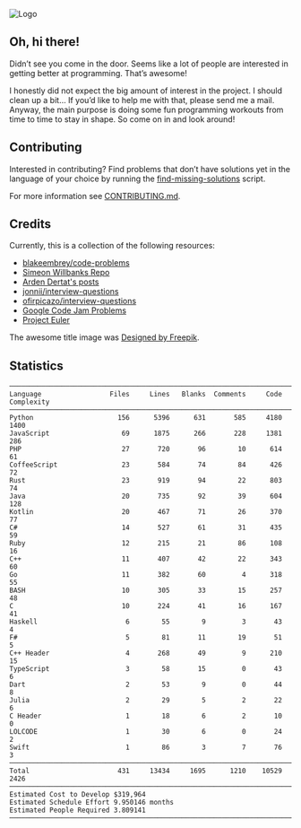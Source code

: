 ![Logo](assets/workplace.png)

## Oh, hi there!

Didn’t see you come in the door. Seems like a lot of people are interested in
getting better at programming. That’s awesome!

I honestly did not expect the big amount of interest in the project. I should
clean up a bit… If you’d like to help me with that, please send me a mail.
Anyway, the main purpose is doing some fun programming workouts from time to
time to stay in shape. So come on in and look around!

## Contributing

Interested in contributing? Find problems that don’t have solutions yet in the
language of your choice by running the
[find-missing-solutions](find-missing-solutions) script.

For more information see [CONTRIBUTING.md](CONTRIBUTING.md).

## Credits

Currently, this is a collection of the following resources:

  * [blakeembrey/code-problems](https://github.com/blakeembrey/code-problems)
  * [Simeon Willbanks Repo](https://github.com/simeonwillbanks/google-interview-questions/tree/master/questions)
  * [Arden Dertat's posts](http://www.ardendertat.com/2012/01/09/programming-interview-questions/)
  * [jonnii/interview-questions](https://github.com/jonnii/interview-questions)
  * [ofirpicazo/interview-questions](https://github.com/ofirpicazo/interview-questions/tree/master/python)
  * [Google Code Jam Problems](https://codingcompetitions.withgoogle.com/codejam)
  * [Project Euler](https://projecteuler.net/)

The awesome title image was [Designed by Freepik](http://www.freepik.com).

## Statistics

<!--
brew install scc
scc -i bash,c,coffee,cpp,cs,dart,fsx,go,h,hpp,hs,java,jl,js,kt,kts,lol,php,py,pyc,rb,rs,swift,ts problems/
-->

```
───────────────────────────────────────────────────────────────────────────────
Language                 Files     Lines   Blanks  Comments     Code Complexity
───────────────────────────────────────────────────────────────────────────────
Python                     156      5396      631       585     4180       1400
JavaScript                  69      1875      266       228     1381        286
PHP                         27       720       96        10      614         61
CoffeeScript                23       584       74        84      426         72
Rust                        23       919       94        22      803         74
Java                        20       735       92        39      604        128
Kotlin                      20       467       71        26      370         77
C#                          14       527       61        31      435         59
Ruby                        12       215       21        86      108         16
C++                         11       407       42        22      343         60
Go                          11       382       60         4      318         55
BASH                        10       305       33        15      257         48
C                           10       224       41        16      167         41
Haskell                      6        55        9         3       43          4
F#                           5        81       11        19       51          5
C++ Header                   4       268       49         9      210         15
TypeScript                   3        58       15         0       43          6
Dart                         2        53        9         0       44          8
Julia                        2        29        5         2       22          6
C Header                     1        18        6         2       10          0
LOLCODE                      1        30        6         0       24          2
Swift                        1        86        3         7       76          3
───────────────────────────────────────────────────────────────────────────────
Total                      431     13434     1695      1210    10529       2426
───────────────────────────────────────────────────────────────────────────────
Estimated Cost to Develop $319,964
Estimated Schedule Effort 9.950146 months
Estimated People Required 3.809141
───────────────────────────────────────────────────────────────────────────────
```
